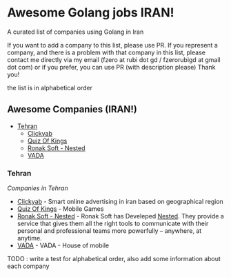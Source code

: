 # Awesome Golang jobs IRAN!

A curated list of companies using Golang in Iran


If you want to add a company to this list, please use PR. 
If you represent a company, and there is a problem with that company in this list, please contact me directly via my email (fzero at rubi dot gd / fzerorubigd at gmail dot com) or if you prefer, you can use PR (with description please) 
Thank you!

the list is in alphabetical order 

## Awesome Companies (IRAN!)

- [Tehran](#tehran)
  - [Clickyab](#clickyab)
  - [Quiz Of Kings](#quiz_of_kings)
  - [Ronak Soft - Nested](#ronak_soft)
  - [VADA](#vada)
  
### Tehran

*Companies in Tehran* 

* [Clickyab](https://clickyab.com) - Smart online advertising in iran based on geographical region 
* [Quiz Of Kings](http://quizofkings.com) - Mobile Games
* [Ronak Soft - Nested](https://ronaksoft.com) - Ronak Soft has Develeped [Nested](https://nested.me). They provide a service that gives them all the right tools to communicate with their personal and professional teams more powerfully – anywhere, at anytime.
* [VADA](http://vada.ir) - VADA - House of mobile

TODO : write a test for alphabetical order, also add some information about each company 

